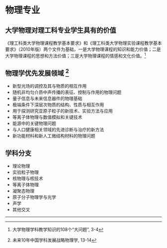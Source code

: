 # 物理专业

## 大学物理对理工科专业学生具有的价值

《理工科类大学物理课程教学基本要求》和《理工科类大学物理实验课程教学基本要求》（2010年版）两个文件为基础，一是大学物理课程的知识和能力价值；二是大学物理课程的思想和方法价值；三是大学物理课程的情感和文化价值。[^1]

## 物理学优先发展领域 [^2]

* 新型光场的调控及其与物质的相互作用
* 随机非均匀介质中声传播的表征、控制与作用的物理问题
* 量子信息与未来信息器件的物理基础
* 极端条件下深层次物质的结构、性质与相互作用
* 用于探测研究亚原子粒子的新技术、实验方法与应用
* 等离子体物理与数值模拟和关键技术
* 能源中的关键物理问题
* 与人口健康相关领域的先进诊断与治疗的新方法
* 新功能材料和新人工微结构材料的物理问题

## 学科分支

* 理论物理
* 实验粒子物理
* 核物理与核技术
* 等离子体物理
* 凝聚态物理
* 原子分子物理学与光学
* 声学
* 其他交叉
---
[^1]: 大学物理学科教学知识的108个“大问题”, 3-4
[^2]: 未来10年中国学科发展战略物理学, 13-14